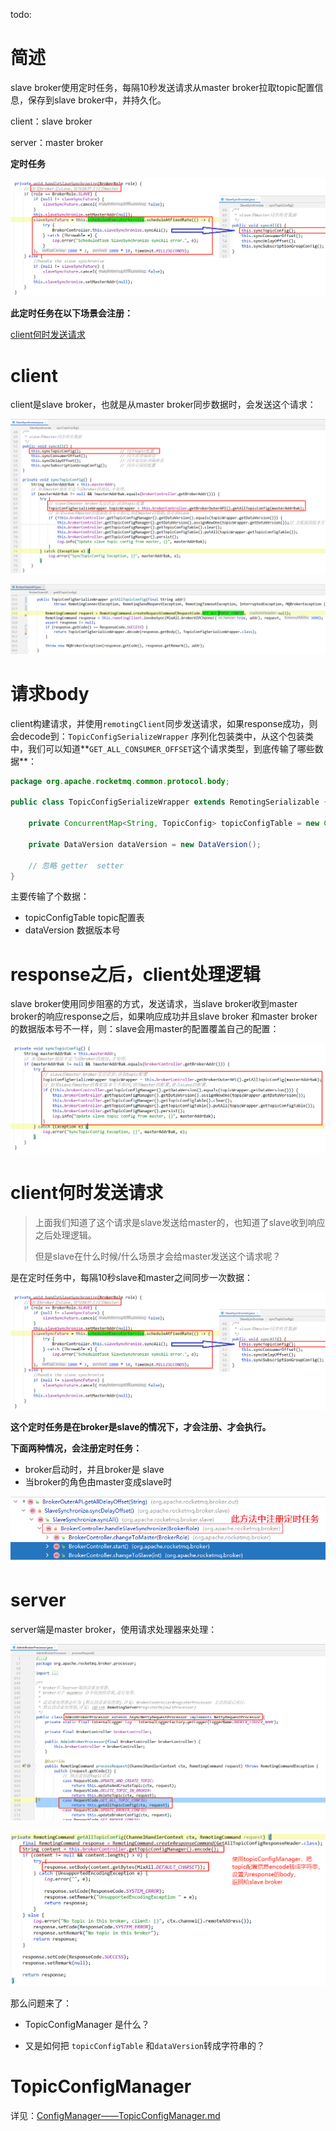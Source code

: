 todo:



# 简述

slave broker使用定时任务，每隔10秒发送请求从master broker拉取topic配置信息，保存到slave broker中，并持久化。

client：slave broker

server：master broker



**定时任务**

![image-20211209185724321](images/image-20211209185724321.png)





**此定时任务在以下场景会注册：**

[client何时发送请求](#client%E4%BD%95%E6%97%B6%E5%8F%91%E9%80%81%E8%AF%B7%E6%B1%82)







# client

client是slave broker，也就是从master broker同步数据时，会发送这个请求：

![image-20211207091511833](images/image-20211207091511833.png)

![image-20211207091603278](images/image-20211207091603278.png)



# 请求body

client构建请求，并使用`remotingClient`同步发送请求，如果response成功，则会decode到：`TopicConfigSerializeWrapper` 序列化包装类中，从这个包装类中，我们可以知道**`GET_ALL_CONSUMER_OFFSET`这个请求类型，到底传输了哪些数据**：

```java
package org.apache.rocketmq.common.protocol.body;

public class TopicConfigSerializeWrapper extends RemotingSerializable {

    private ConcurrentMap<String, TopicConfig> topicConfigTable = new ConcurrentHashMap<>();

    private DataVersion dataVersion = new DataVersion();

    // 忽略 getter  setter
}
```

主要传输了个数据：

- topicConfigTable        topic配置表
- dataVersion                 数据版本号



# response之后，client处理逻辑

slave broker使用同步阻塞的方式，发送请求，当slave broker收到master broker的响应response之后，如果响应成功并且slave broker 和master broker的数据版本号不一样，则：slave会用master的配置覆盖自己的配置：

![org.apache.rocketmq.broker.slave.SlaveSynchronize#syncTopicConfig](images/image-20211207094313091.png)





# client何时发送请求

> 上面我们知道了这个请求是slave发送给master的，也知道了slave收到响应之后处理逻辑。
>
> 但是slave在什么时候/什么场景才会给master发送这个请求呢？

是在定时任务中，每隔10秒slave和master之间同步一次数据：

![image-20211209185724321](images/image-20211209185724321.png)

**这个定时任务是在broker是slave的情况下，才会注册、才会执行。**

**下面两种情况，会注册定时任务：**

- broker启动时，并且broker是 slave
- 当broker的角色由master变成slave时

![image-20211202185024295](images/image-20211202185024295.png)









# server

server端是master broker，使用请求处理器来处理：

![image-20211207092545622](images/image-20211207092545622.png)

![image-20211207092924619](images/image-20211207092924619.png)

那么问题来了：

- TopicConfigManager 是什么？

- 又是如何把 `topicConfigTable` 和`dataVersion`转成字符串的？

# TopicConfigManager

详见：[ConfigManager——TopicConfigManager.md](../../配置管理ConfigManager/TopicConfigManager.md)

